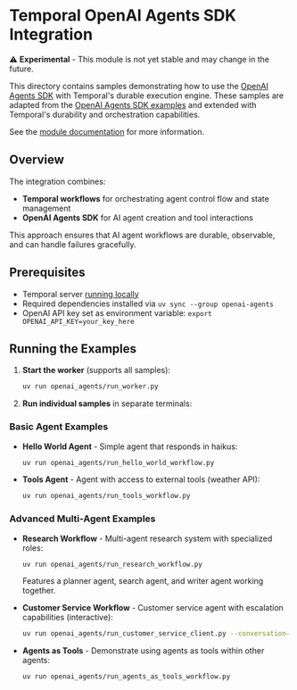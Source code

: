 # Temporal OpenAI Agents SDK Integration

⚠️ **Experimental** - This module is not yet stable and may change in the future.

This directory contains samples demonstrating how to use the [OpenAI Agents SDK](https://github.com/openai/openai-agents-python) with Temporal's durable execution engine.
These samples are adapted from the [OpenAI Agents SDK examples](https://github.com/openai/openai-agents-python/tree/main/examples) and extended with Temporal's durability and orchestration capabilities.

See the [module documentation](https://github.com/temporalio/sdk-python/blob/main/temporalio/contrib/openai_agents/README.md) for more information.

## Overview

The integration combines:
- **Temporal workflows** for orchestrating agent control flow and state management
- **OpenAI Agents SDK** for AI agent creation and tool interactions

This approach ensures that AI agent workflows are durable, observable, and can handle failures gracefully.

## Prerequisites

- Temporal server [running locally](https://docs.temporal.io/cli/server#start-dev)
- Required dependencies installed via `uv sync --group openai-agents`
- OpenAI API key set as environment variable: `export OPENAI_API_KEY=your_key_here`

## Running the Examples

1. **Start the worker** (supports all samples):
   ```bash
   uv run openai_agents/run_worker.py
   ```

2. **Run individual samples** in separate terminals:

### Basic Agent Examples

- **Hello World Agent** - Simple agent that responds in haikus:
  ```bash
  uv run openai_agents/run_hello_world_workflow.py
  ```

- **Tools Agent** - Agent with access to external tools (weather API):
  ```bash
  uv run openai_agents/run_tools_workflow.py
  ```

### Advanced Multi-Agent Examples

- **Research Workflow** - Multi-agent research system with specialized roles:
  ```bash
  uv run openai_agents/run_research_workflow.py
  ```
  Features a planner agent, search agent, and writer agent working together.

- **Customer Service Workflow** - Customer service agent with escalation capabilities (interactive):
  ```bash
  uv run openai_agents/run_customer_service_client.py --conversation-id my-conversation-123
  ```

- **Agents as Tools** - Demonstrate using agents as tools within other agents:
  ```bash
  uv run openai_agents/run_agents_as_tools_workflow.py
  ```

